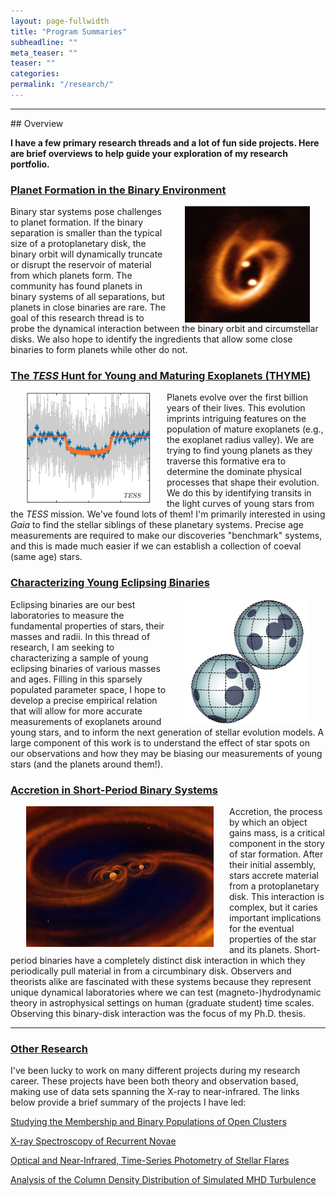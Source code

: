 ```yaml
---
layout: page-fullwidth
title: "Program Summaries"
subheadline: ""
meta_teaser: ""
teaser: ""
categories:
permalink: "/research/"
---
```

<hr>
## Overview

<b>I have a few primary research threads and a lot of fun side projects. Here are brief overviews to help guide your exploration of my research portfolio. </b>

### <a href='https://tofflemire.github.io/alma/'> Planet Formation in the Binary Environment</a>

<a href='https://ui.adsabs.harvard.edu/abs/2019Sci...366...90A/abstract' target='blank'>
  <img src="/local_files/cosmicpretzel.jpeg" width="200" ALIGN="right" HSPACE="25">
</a>
Binary star systems pose challenges to planet formation. If the binary separation is smaller than the typical size of a protoplanetary disk, the binary orbit will dynamically truncate or disrupt the reservoir of material from which planets form. The community has found planets in binary systems of all separations, but planets in close binaries are rare. The goal of this research thread is to probe the dynamical interaction between the binary orbit and circumstellar disks. We also hope to identify the ingredients that allow some close binaries to form planets while other do not. 

### <a href='https://tofflemire.github.io/thyme/'> The <em>TESS</em> Hunt for Young and Maturing Exoplanets (THYME)</a>

<a href='https://ui.adsabs.harvard.edu/abs/2021AJ....161..171T/abstract' target='blank'>
  <img src="/local_files/TESSTransit.png" width="200" ALIGN="left" HSPACE="25">
</a>
Planets evolve over the first billion years of their lives. This evolution imprints intriguing features on the population of mature exoplanets (e.g., the exoplanet radius valley). We are trying to find young planets as they traverse this formative era to determine the dominate physical processes that shape their evolution. We do this by identifying transits in the light curves of young stars from the <em>TESS</em> mission. We've found lots of them! I'm primarily interested in using <em>Gaia</em> to find the stellar siblings of these planetary systems. Precise age measurements are required to make our discoveries "benchmark" systems, and this is made much easier if we can establish a collection of coeval (same age) stars.

### <a href='https://tofflemire.github.io/young_ebs/'> Characterizing Young Eclipsing Binaries</a>

<a href='https://ui.adsabs.harvard.edu/abs/2021AJ....161..171T/abstract' target='blank'>
  <img src="/local_files/SpottedEB.png" width="200" ALIGN="right" HSPACE="25">
</a>
Eclipsing binaries are our best laboratories to measure the fundamental properties of stars, their masses and radii. In this thread of research, I am seeking to characterizing a sample of young eclipsing binaries of various masses and ages. Filling in this sparsely populated parameter space, I hope to develop a precise empirical relation that will allow for more accurate measurements of exoplanets around young stars, and to inform the next generation of stellar evolution models. A large component of this work is to understand the effect of star spots on our observations and how they may be biasing our measurements of young stars (and the planets around them!).

### <a href='https://tofflemire.github.io/binary_accretion/'> Accretion in Short-Period Binary Systems</a>

<img src="/local_files/binary_final_zoom1_small.jpg" width="300" ALIGN="left" HSPACE="25">
Accretion, the process by which an object gains mass, is a critical component in the story of star formation. After their initial assembly, stars accrete material from a protoplanetary disk. This interaction is complex, but it caries important implications for the eventual properties of the star and its planets. Short-period binaries have a completely distinct disk interaction in which they periodically pull material in from a circumbinary disk. Observers and theorists alike are fascinated with these systems because they represent unique dynamical laboratories where we can test (magneto-)hydrodynamic theory in astrophysical settings on human (graduate student) time scales. Observing this binary-disk interaction was the focus of my Ph.D. thesis. 

<hr>

### <a href='https://tofflemire.github.io/other_research/'>Other Research</a>

I've been lucky to work on many different projects during my research career. These projects have been both theory and observation based, making use of data sets spanning the X-ray to near-infrared. The links below provide a brief summary of the projects I have led:

<a href="https://tofflemire.github.io/other_research#wocs"> Studying the Membership and Binary Populations of Open Clusters </a>

<a href="https://tofflemire.github.io/other_research#xspec"> X-ray Spectroscopy of Recurrent Novae </a>

<a href="https://tofflemire.github.io/other_research#flares"> Optical and Near-Infrared, Time-Series Photometry of Stellar Flares </a>

<a href="https://tofflemire.github.io/other_research#tsallis"> Analysis of the Column Density Distribution of Simulated MHD Turbulence </a>
